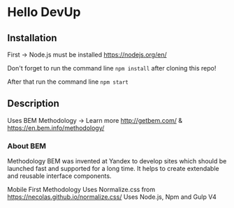 # Hello DevUp

## Installation

First -> Node.js must be installed https://nodejs.org/en/

Don't forget to run the command line `npm install` after cloning this repo!

After that run the command line `npm start`

## Description

Uses BEM Methodology -> Learn more http://getbem.com/ & https://en.bem.info/methodology/ 

### About BEM
Methodology BEM was invented at Yandex to develop sites which should be launched fast and supported for a long time. It helps to create extendable and reusable interface components.

Mobile First Methodology
Uses Normalize.css from https://necolas.github.io/normalize.css/
Uses Node.js, Npm and Gulp V4
